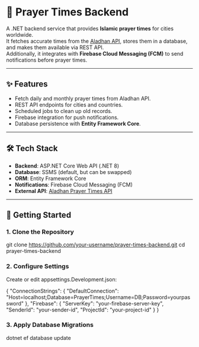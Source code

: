 # 🕌 Prayer Times Backend

A .NET backend service that provides **Islamic prayer times** for cities worldwide.  
It fetches accurate times from the [Aladhan API](https://aladhan.com/prayer-times-api), stores them in a database, and makes them available via REST API.  
Additionally, it integrates with **Firebase Cloud Messaging (FCM)** to send notifications before prayer times.

---

## ✨ Features
- Fetch daily and monthly prayer times from Aladhan API.
- REST API endpoints for cities and countries.
- Scheduled jobs to clean up old records.
- Firebase integration for push notifications.
- Database persistence with **Entity Framework Core**.
---

## 🛠 Tech Stack
- **Backend**: ASP.NET Core Web API (.NET 8)
- **Database**: SSMS (default, but can be swapped)
- **ORM**: Entity Framework Core
- **Notifications**: Firebase Cloud Messaging (FCM)
- **External API**: [Aladhan Prayer Times API](https://aladhan.com/prayer-times-api)

---

## 🚀 Getting Started

### 1. Clone the Repository

git clone https://github.com/your-username/prayer-times-backend.git
cd prayer-times-backend 


### 2. Configure Settings
Create or edit appsettings.Development.json:

{
  "ConnectionStrings": {
    "DefaultConnection": "Host=localhost;Database=PrayerTimes;Username=DB;Password=yourpassword"
  },
  "Firebase": {
    "ServerKey": "your-firebase-server-key",
    "SenderId": "your-sender-id",
    "ProjectId": "your-project-id"
  }
}

### 3. Apply Database Migrations
dotnet ef database update
